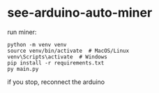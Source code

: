 # see-arduino-auto-miner

run miner:
```
python -m venv venv
source venv/bin/activate  # MacOS/Linux
venv\Scripts\activate  # Windows
pip install -r requirements.txt
py main.py
```

if you stop, reconnect the arduino